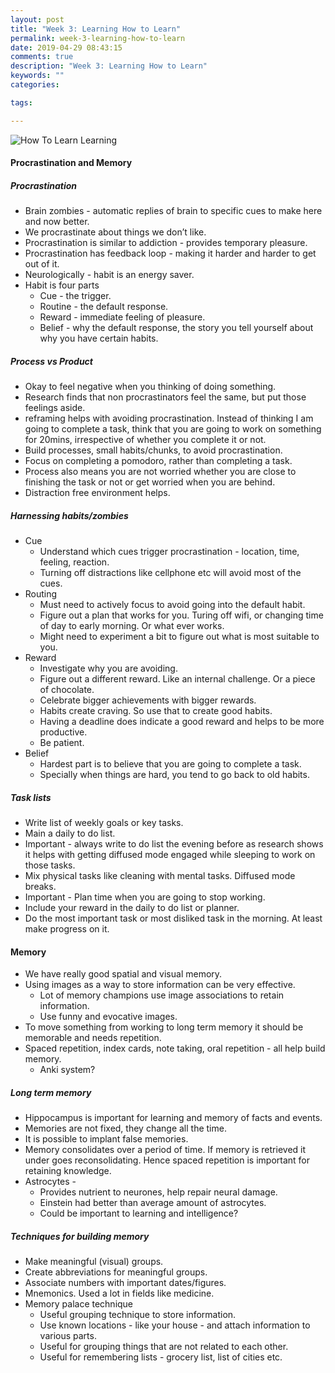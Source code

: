 ```yaml
---
layout: post
title: "Week 3: Learning How to Learn"
permalink: week-3-learning-how-to-learn
date: 2019-04-29 08:43:15
comments: true
description: "Week 3: Learning How to Learn"
keywords: ""
categories:

tags:

---
```


![How To Learn Learning](/images/how-to-learn-learning.png)


#### Procrastination and Memory

##### Procrastination
* Brain zombies - automatic replies of brain to specific cues to make here and now better.
* We procrastinate about things we don’t like.
* Procrastination is similar to addiction - provides temporary pleasure.
* Procrastination has feedback loop - making it harder and harder to get out of it.
* Neurologically - habit is an energy saver.
* Habit is four parts
  * Cue - the trigger.
  * Routine - the default response.
  * Reward - immediate feeling of pleasure.
  * Belief - why the default response, the story you tell yourself about why you have certain habits.

##### Process vs Product
* Okay to feel negative when you thinking of doing something.
* Research finds that non procrastinators feel the same, but put those feelings aside.
* reframing helps with avoiding procrastination. Instead of thinking I am going to complete a task, think that you are going to work on something for 20mins, irrespective of whether you complete it or not.
* Build processes, small habits/chunks, to avoid procrastination.
* Focus on completing a pomodoro, rather than completing a task.
* Process also means you are not worried whether you are close to finishing the task or not or get worried when you are behind.
* Distraction free environment helps.

##### Harnessing habits/zombies
* Cue
  * Understand which cues trigger procrastination - location, time, feeling, reaction.
  * Turning off distractions like cellphone etc will avoid most of the cues.
* Routing
  * Must need to actively focus to avoid going into the default habit.
  * Figure out a plan that works for you. Turing off wifi, or changing time of day to early morning. Or what ever works.
  * Might need to experiment a bit to figure out what is most suitable to you.
* Reward
  * Investigate why you are avoiding.
  * Figure out a different reward. Like an internal challenge. Or a piece of chocolate.
  * Celebrate bigger achievements with bigger rewards.
  * Habits create craving. So use that to create good habits.
  * Having a deadline does indicate a good reward and helps to be more productive.
  * Be patient.
* Belief
  * Hardest part is to believe that you are going to complete a task.
  * Specially when things are hard, you tend to go back to old habits.

##### Task lists
* Write list of weekly goals or key tasks.
* Main a daily to do list.
* Important - always write to do list the evening before as research shows it helps with getting diffused mode engaged while sleeping to work on those tasks.
* Mix physical tasks like cleaning with mental tasks. Diffused mode breaks.
* Important - Plan time when you are going to stop working.
* Include your reward in the daily to do list or planner.
* Do the most important task or most disliked task in the morning. At least make progress on it.

#### Memory
* We have really good spatial and visual memory.
* Using images as a way to store information can be very effective.
  * Lot of memory champions use image associations to retain information.
  * Use funny and evocative images.
* To move something from working to long term memory it should be memorable and needs repetition.
* Spaced repetition, index cards, note taking, oral repetition - all help build memory.
  * Anki system?

##### Long term memory
* Hippocampus is important for learning and memory of facts and events.
* Memories are not fixed, they change all the time.
* It is possible to implant false memories.
* Memory consolidates over a period of time. If memory is retrieved it under goes reconsolidating. Hence spaced repetition is important for retaining knowledge.
* Astrocytes -
  * Provides nutrient to neurones, help repair neural damage.
  * Einstein had better than average amount of astrocytes.
  * Could be important to learning and intelligence?

##### Techniques for building memory
* Make meaningful (visual) groups.
* Create abbreviations for meaningful groups.
* Associate numbers with important dates/figures.
* Mnemonics. Used a lot in fields like medicine.
* Memory palace technique
  * Useful grouping technique to store information.
  * Use known locations - like your house - and attach information to various parts.
  * Useful for grouping things that are not related to each other.
  * Useful for remembering lists - grocery list, list of cities etc.
